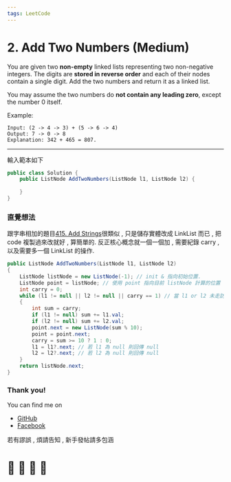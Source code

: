 ```yaml
---
tags: LeetCode
---
```


# 2. Add Two Numbers (Medium)
You are given two **non-empty** linked lists representing two non-negative integers. The digits are **stored in reverse order** and each of their nodes contain a single digit. Add the two numbers and return it as a linked list.

You may assume the two numbers do **not contain any leading zero**, except the number 0 itself.

Example:    
```
Input: (2 -> 4 -> 3) + (5 -> 6 -> 4)    
Output: 7 -> 0 -> 8    
Explanation: 342 + 465 = 807.    
```
---

輸入範本如下
```C#
public class Solution {
    public ListNode AddTwoNumbers(ListNode l1, ListNode l2) {
        
    }
}
```

### 直覺想法
跟字串相加的題目[415. Add Strings](https://hackmd.io/7bHRBu0JQjGZ_k_psqaJEg?view#415-Add-Strings)很類似 , 只是儲存實體改成 LinkList 而已 , 把 code 複製過來改就好 , 算簡單的.
反正核心概念就一個一個加 , 需要紀錄 carry , 以及需要多一個 LinkList 的操作. 

```C#
public ListNode AddTwoNumbers(ListNode l1, ListNode l2)
{
    ListNode listNode = new ListNode(-1); // init & 指向初始位置.
    ListNode point = listNode; // 使用 point 指向目前 listNode 計算的位置
    int carry = 0;
    while (l1 != null || l2 != null || carry == 1) // 當 l1 or l2 未走訪完 , 或是尚有進位數字 carry 則繼續計算.
    {
        int sum = carry;
        if (l1 != null) sum += l1.val;
        if (l2 != null) sum += l2.val;
        point.next = new ListNode(sum % 10);
        point = point.next;
        carry = sum >= 10 ? 1 : 0;
        l1 = l1?.next; // 若 l1 為 null 則回傳 null
        l2 = l2?.next; // 若 l2 為 null 則回傳 null
    }
    return listNode.next;
}
```








### Thank you! 

You can find me on

- [GitHub](https://github.com/s0920832252)
- [Facebook](https://www.facebook.com/fourtune.chen)

若有謬誤 , 煩請告知 , 新手發帖請多包涵

# :100: :muscle: :tada: :sheep: 
